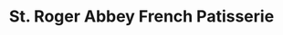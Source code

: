 ---
title: "St. Roger Abbey French Patisserie"
url: /wilmette/st-roger-abbey-french-patisserie/
shop: bakery
---